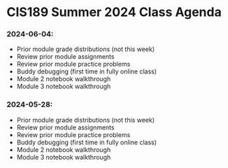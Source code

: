 
# CIS189 Summer 2024 Class Agenda


### 2024-06-04:

- Prior module grade distributions (not this week)
- Review prior module assignments
- Review prior module practice problems
- Buddy debugging (first time in fully online class)
- Module 2 notebook walkthrough
- Module 3 notebook walkthrough


### 2024-05-28:

- Prior module grade distributions (not this week)
- Review prior module assignments
- Review prior module practice problems
- Buddy debugging (first time in fully online class)
- Module 2 notebook walkthrough
- Module 3 notebook walkthrough


